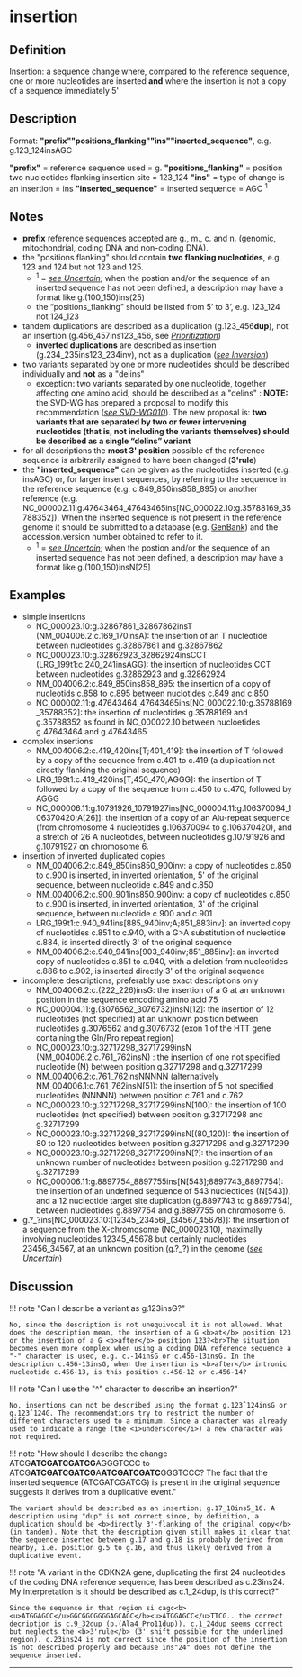 # insertion

## Definition

Insertion: a sequence change where, compared to the reference sequence, one or more nucleotides are inserted <b>and</b> where the insertion is not a copy of a sequence immediately 5'

## Description

Format: **"prefix""positions_flanking""ins""inserted_sequence"**,  e.g. g.123\_124insAGC

**"prefix"**  =  reference sequence used  =  g.
**"positions_flanking"**  =  position two nucleotides flanking insertion site  =  123\_124
**"ins"**  =  type of change is an insertion  =  ins
**"inserted_sequence"**  =  inserted sequence  =  AGC <sup>1</sup>

## Notes

* **prefix** reference sequences accepted are g., m., c. and n. (genomic, mitochondrial, coding DNA and non-coding DNA).
* the "positions flanking" should contain **two flanking nucleotides**, e.g. 123 and 124 but not 123 and 125.
    * <sup>1</sup> = [_see Uncertain_](/recommendations/uncertain/); when the postion and/or the sequence of an inserted sequence has not been defined, a description may have a format like g.(100_150)ins(25)
    * the “positions_flanking” should be listed from 5’ to 3’, e.g. 123_124 not 124_123
* tandem duplications are described as a duplication (g.123\_456**dup**), not an insertion (g.456\_457ins123\_456, see [_Prioritization_](/recommendations/general/))
    * **inverted duplications** are described as insertion (g.234\_235ins123\_234inv), not as a duplication ([_see Inversion_](/recommendations/DNA/variant/inversion))
* two variants separated by one or more nucleotides should be described individually and **not** as a "delins"
    * exception: two variants separated by one nucleotide, together affecting one amino acid, should be described as a "delins"
:    ****NOTE:**** the SVD-WG has prepared a proposal to modify this recommendation ([_see SVD-WG010_](/consultation/SVD-WG010/)). The new proposal is: **two variants that are separated by two or fewer intervening nucleotides (that is, not including the variants themselves) should be described as a single “delins” variant**
* for all descriptions the **most 3' position** possible of the reference sequence is arbitrarily assigned to have been changed (**3'rule**)
* the **"inserted_sequence"** can be given as the nucleotides inserted (e.g. insAGC) or, for larger insert sequences, by referring to the sequence in the reference sequence (e.g. c.849\_850ins858_895) or another reference (e.g. NC\_000002.11:g.47643464\_47643465ins[NC\_000022.10:g.35788169\_35788352]). When the inserted sequence is not present in the reference genome it should be submitted to a database (e.g. [GenBank](http://www.ncbi.nlm.nih.gov/genbank/submit/)) and the accession.version number obtained to refer to it.
    * <sup>1</sup> = [_see Uncertain_](/recommendations/uncertain/); when the postion and/or the sequence of an inserted sequence has not been defined, a description may have a format like g.(100\_150)insN[25]
## Examples

* simple insertions
    * NC\_000023.10:g.32867861\_32867862insT  (NM\_004006.2:c.169\_170insA): the insertion of an T nucleotide between nucleotides g.32867861 and g.32867862 
    * NC\_000023.10:g.32862923\_32862924insCCT (LRG\_199t1:c.240\_241insAGG): the insertion of nucleotides CCT between nucleotides g.32862923 and g.32862924
    * NM\_004006.2:c.849\_850ins858\_895: the insertion of a copy of nucleotids c.858 to c.895 between nuclotides c.849 and c.850
    * NC\_000002.11:g.47643464\_47643465ins[NC\_000022.10:g.35788169\_35788352]: the insertion of nucleotides g.35788169 and g.35788352 as found in NC\_000022.10 between nucloetides g.47643464 and g.47643465
* complex insertions
    * NM\_004006.2:c.419\_420ins[T;401\_419]: the insertion of T followed by a copy of the sequence from c.401 to c.419 (a duplication not directly flanking the original sequence)
    * LRG\_199t1:c.419\_420ins[T;450\_470;AGGG]: the insertion of T followed by a copy of the sequence from c.450 to c.470, followed by AGGG
    * NC\_000006.11:g.10791926\_10791927ins[NC\_000004.11:g.106370094\_106370420;A[26]]: the insertion of a copy of an Alu-repeat sequence (from chromosome 4 nucleotides g.106370094 to g.106370420), and a stretch of 26 A nucleotides, between nucleotides g.10791926 and g.10791927 on chromosome 6. 
* insertion of inverted duplicated copies
    * NM\_004006.2:c.849\_850ins850\_900inv: a copy of nucleotides c.850 to c.900 is inserted, in inverted orientation, 5' of the original sequence, between nucleotide c.849 and c.850
    * NM\_004006.2:c.900\_901ins850\_900inv: a copy of nucleotides c.850 to c.900 is inserted, in inverted orientation, 3' of the original sequence, between nucleotide c.900 and c.901
    * LRG_199t1:c.940\_941ins[885\_940inv;A;851\_883inv]: an inverted copy of nucleotides c.851 to c.940, with a G>A substitution of nucleotide c.884, is inserted directly 3' of the original sequence
    * NM\_004006.2:c.940\_941ins[903\_940inv;851\_885inv]: an inverted copy of nucleotides c.851 to c.940, with a deletion from nucleotides c.886 to c.902, is inserted directly 3' of the original sequence
* incomplete descriptions, preferably use exact descriptions only
    * NM\_004006.2:c.(222\_226)insG: the insertion of a G at an unknown position in the sequence encoding amino acid 75
    * NC\_000004.11:g.(3076562\_3076732)insN[12]: the insertion of 12 nucleotides (not specified) at an unknown position between nucleotides g.3076562 and g.3076732 (exon 1 of the HTT gene containing the Gln/Pro repeat region)
    * NC\_000023.10:g.32717298\_32717299insN  (NM\_004006.2:c.761\_762insN) : the insertion of one not specified nucleotide (N) between position g.32717298 and g.32717299
    * NM\_004006.2:c.761\_762insNNNNN (alternatively NM\_004006.1:c.761\_762insN[5]): the insertion of 5 not specified nucleotides (NNNNN) between position c.761 and c.762
    * NC\_000023.10:g.32717298\_32717299insN[100]: the insertion of 100 nucleotides (not specified) between position g.32717298 and g.32717299
    * NC\_000023.10:g.32717298\_32717299insN[(80_120)]: the insertion of 80 to 120 nucleotides between position g.32717298 and g.32717299
    * NC\_000023.10:g.32717298\_32717299insN[?]: the insertion of an unknown number of nucleotides between position g.32717298 and g.32717299
    * NC\_000006.11:g.8897754\_8897755ins[N[543];8897743\_8897754]: the insertion of an undefined sequence of 543 nucleotides (N[543]), and a 12 nucleotide target site duplication (g.8897743 to g.8897754), between nucleotides g.8897754 and g.8897755 on chromosome 6. 
* g.?\_?ins[NC\_000023.10:(12345\_23456)\_(34567\_45678)]: the insertion of a sequence from the X-chromosome (NC\_000023.10), maximally involving nucleotides 12345\_45678 but certainly nucleotides 23456\_34567, at an unknown position (g.?\_?) in the genome ([_see Uncertain_](/recommendations/uncertain))
## Discussion

!!! note "Can I describe a variant as g.123insG?"

    No, since the description is not unequivocal it is not allowed. What does the description mean, the insertion of a G <b>at</b> position 123 or the insertion of a G <b>after</b> position 123?<br>The situation becomes even more complex when using a coding DNA reference sequence a "-" character is used, e.g. c.-14insG or c.456-13insG. In the description c.456-13insG, when the insertion is <b>after</b> intronic nucleotide c.456-13, is this position c.456-12 or c.456-14?

!!! note "Can I use the "^" character to describe an insertion?"

    No, insertions can not be described using the format g.123ˆ124insG or g.123ˆ124G. The recommendations try to restrict the number of different characters used to a minimum. Since a character was already used to indicate a range (the <i>underscore</i>) a new character was not required.

!!! note "How should I describe the change ATCG<b>ATCGATCGATCG</b>AGGGTCCC to ATCG<b>ATCGATCGATCG</b>A<b>ATCGATCGATC</b>GGGTCCC?  The fact that the inserted sequence (ATCGATCGATCG) is present in the original sequence suggests it derives from a duplicative event."

    The variant should be described as an insertion; g.17_18ins5_16. A description using "dup" is not correct since, by definition, a duplication should be <b>directly 3'-flanking of the original copy</b> (in tandem). Note that the description given still makes it clear that the sequence inserted between g.17 and g.18 is probably derived from nearby, i.e. position g.5 to g.16, and thus likely derived from a duplicative event.

!!! note "A variant in the CDKN2A gene, duplicating the first 24 nucleotides of the coding DNA reference sequence, has been described as c.23ins24. My interpretation is it should be described as c.1_24dup, is this correct?"

    Since the sequence in that region si cagc<b><u>ATGGAGCC</u>GGCGGCGGGGAGCAGC</b><u>ATGGAGCC</u>TTCG.. the correct decription is c.9_32dup (p.(Ala4_Pro11dup)). c.1_24dup seems correct but neglects the <b>3'rule</b> (3' shift possible for the underlined region). c.23ins24 is not correct since the position of the insertion is not described properly and because ins"24" does not define the sequence inserted.
---